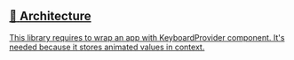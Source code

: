 ## [📄️<!-- --> <!-- -->Architecture](/react-native-keyboard-controller/pr-preview/pr-1150/docs/recipes/architecture.md)

[This library requires to wrap an app with KeyboardProvider component. It's needed because it stores animated values in context.](/react-native-keyboard-controller/pr-preview/pr-1150/docs/recipes/architecture.md)
